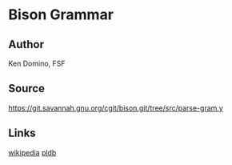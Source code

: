 # Bison Grammar

## Author

Ken Domino, FSF

## Source

https://git.savannah.gnu.org/cgit/bison.git/tree/src/parse-gram.y

## Links

[wikipedia](https://en.wikipedia.org/wiki/GNU_Bison)
[pldb](https://pldb.pub/concepts/bison.html)
